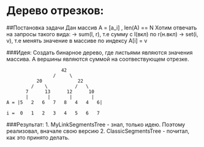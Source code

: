 # Дерево отрезков:

##Постановка задачи
    Дан массив A = [a_i] , len(A) == N
    Хотим отвечать на запросы такого вида:
        -> sum(l, r), т.е сумму с l(вкл) по r(н.вкл)
        -> set(i, v), т.е менять значение в массиве по индексу А[i] = v

###Идея:
Создать бинарное дерево, где листьями являются значения массива. 
А вершины являются суммой на соотвествующем отрезке.
    
                        42
                     /     \
               20             22
             /    \          /   \
           7      13      12      10
           |       |       |       |
    A = |5   2   6   7   8   4   4   6|

    i =  0   1   2   3   4   5   6   7

###Результат:
    1. MyLinkSegmentsTree - знал, только идею. Поэтому реализовал, вначале свою версию
    2. ClassicSegmentsTree - почитал, как это принято делать. 